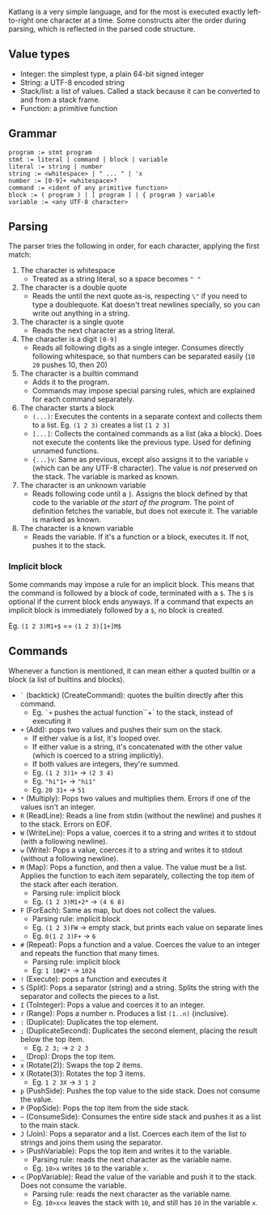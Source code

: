 Katlang is a very simple language, and for the most is executed exactly left-to-right one character at a time. Some constructs alter the order during parsing, which is reflected in the parsed code structure.

## Value types

- Integer: the simplest type, a plain 64-bit signed integer
- String: a UTF-8 encoded string
- Stack/list: a list of values. Called a stack because it can be converted to and from a stack frame.
- Function: a primitive function

## Grammar

```
program := stmt program
stmt := literal | command | block | variable
literal := string | number
string := <whitespace> | " ... " | 'x
number := [0-9]+ <whitespace>?
command := <ident of any primitive function>
block := ( program ) | [ program ] | { program } variable
variable := <any UTF-8 character>
```

## Parsing

The parser tries the following in order, for each character, applying the first match:

1. The character is whitespace
   - Treated as a string literal, so a space becomes `" "`
2. The character is a double quote
   - Reads the until the next quote as-is, respecting `\"` if you need to type a doublequote. Kat doesn't treat newlines specially, so you can write out anything in a string.
3. The character is a single quote
   - Reads the next character as a string literal.
4. The character is a digit `[0-9]`
   - Reads all following digits as a single integer. Consumes directly following whitespace, so that numbers can be separated easily (`10 20` pushes 10, then 20)
5. The character is a builtin command
   - Adds it to the program.
   - Commands may impose special parsing rules, which are explained for each command separately.
6. The character starts a block
   - `(...)`: Executes the contents in a separate context and collects them to a list. Eg. `(1 2 3)` creates a list `[1 2 3]`
   - `[...]`: Collects the contained commands as a list (aka a block). Does not execute the contents like the previous type. Used for defining unnamed functions.
   - `{...}v`: Same as previous, except also assigns it to the variable `v` (which can be any UTF-8 character). The value is _not_ preserved on the stack. The variable is marked as known.
7. The character is an unknown variable
   - Reads following code until a `}`. Assigns the block defined by that code to the variable _at the start of the program_. The point of definition fetches the variable, but does not execute it. The variable is marked as known.
8. The character is a known variable
   - Reads the variable. If it's a function or a block, executes it. If not, pushes it to the stack.

### Implicit block

Some commands may impose a rule for an implicit block. This means that the command is followed by a block of code, terminated with a `$`. The `$` is optional if the current block ends anyways. If a command that expects an implicit block is immediately followed by a `$`, no block is created.

Eg. `(1 2 3)M1+$` == `(1 2 3)[1+]M$`

## Commands

Whenever a function is mentioned, it can mean either a quoted builtin or a block (a list of builtins and blocks).

- `` ` `` (backtick) (CreateCommand): quotes the builtin directly after this command.
  - Eg. `` `+ `` pushes the actual function``+` to the stack, instead of executing it
- `+` (Add): pops two values and pushes their sum on the stack.
  - If either value is a list, it's looped over.
  - If either value is a string, it's concatenated with the other value (which is coerced to a string implicitly).
  - If both values are integers, they're summed.
  - Eg. `(1 2 3)1+` -> `(2 3 4)`
  - Eg. `"hi"1+` -> `"hi1"`
  - Eg. `20 31+` -> `51`
- `*` (Multiply): Pops two values and multiplies them. Errors if one of the values isn't an integer.
- `R` (ReadLine): Reads a line from stdin (without the newline) and pushes it to the stack. Errors on EOF.
- `W` (WriteLine): Pops a value, coerces it to a string and writes it to stdout (with a following newline).
- `w` (Write): Pops a value, coerces it to a string and writes it to stdout (without a following newline).
- `M` (Map): Pops a function, and then a value. The value must be a list. Applies the function to each item separately, collecting the top item of the stack after each iteration.
  - Parsing rule: implicit block
  - Eg. `(1 2 3)M1+2*` -> `(4 6 8)`
- `F` (ForEach): Same as map, but does not collect the values.
  - Parsing rule: implicit block
  - Eg. `(1 2 3)FW` -> empty stack, but prints each value on separate lines
  - Eg. `0(1 2 3)F+` -> `6`
- `#` (Repeat): Pops a function and a value. Coerces the value to an integer and repeats the function that many times.
  - Parsing rule: implicit block
  - Eg: `1 10#2*` -> `1024`
- `!` (Execute): pops a function and executes it
- `S` (Split): Pops a separator (string) and a string. Splits the string with the separator and collects the pieces to a list.
- `I` (ToInteger): Pops a value and coerces it to an integer.
- `r` (Range): Pops a number n. Produces a list `(1..n)` (inclusive).
- `:` (Duplicate): Duplicates the top element.
- `;` (DuplicateSecond): Duplicates the second element, placing the result below the top item.
  - Eg. `2 3;` -> `2 2 3`
- `_` (Drop): Drops the top item.
- `x` (Rotate(2)): Swaps the top 2 items.
- `X` (Rotate(3)): Rotates the top 3 items.
  - Eg. `1 2 3X` -> `3 1 2`
- `p` (PushSide): Pushes the top value to the side stack. Does not consume the value.
- `P` (PopSide): Pops the top item from the side stack.
- `~` (ConsumeSide): Consumes the entire side stack and pushes it as a list to the main stack.
- `J` (Join): Pops a separator and a list. Coerces each item of the list to strings and joins them using the separator.
- `>` (PushVariable): Pops the top item and writes it to the variable.
  - Parsing rule: reads the next character as the variable name.
  - Eg. `10>x` writes `10` to the variable `x`.
- `<` (PopVariable): Read the value of the variable and push it to the stack. Does not consume the variable.
  - Parsing rule: reads the next character as the variable name.
  - Eg. `10>x<x` leaves the stack with `10`, and still has `10` in the variable `x`.
